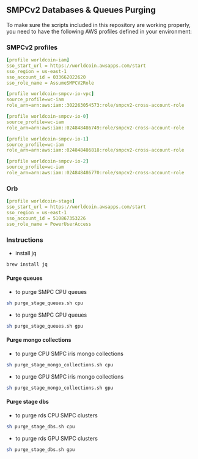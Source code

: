## SMPCv2 Databases & Queues Purging

To make sure the scripts included in this repository are working properly, you need to have the following AWS profiles defined in your environment:

### SMPCv2 profiles
```yaml
[profile worldcoin-iam]
sso_start_url = https://worldcoin.awsapps.com/start
sso_region = us-east-1
sso_account_id = 033662022620
sso_role_name = AssumeSMPCV2Role

[profile worldcoin-smpcv-io-vpc]
source_profile=wc-iam
role_arn=arn:aws:iam::302263054573:role/smpcv2-cross-account-role

[profile worldcoin-smpcv-io-0]
source_profile=wc-iam
role_arn=arn:aws:iam::024848486749:role/smpcv2-cross-account-role

[profile worldcoin-smpcv-io-1]
source_profile=wc-iam
role_arn=arn:aws:iam::024848486818:role/smpcv2-cross-account-role

[profile worldcoin-smpcv-io-2]
source_profile=wc-iam
role_arn=arn:aws:iam::024848486770:role/smpcv2-cross-account-role
```

### Orb
```yaml
[profile worldcoin-stage]
sso_start_url = https://worldcoin.awsapps.com/start
sso_region = us-east-1
sso_account_id = 510867353226
sso_role_name = PowerUserAccess
```

### Instructions
* install jq
```bash
brew install jq
```
#### Purge queues
* to purge SMPC CPU queues
```bash
sh purge_stage_queues.sh cpu
```
* to purge SMPC GPU queues
```bash
sh purge_stage_queues.sh gpu
```
#### Purge mongo collections
* to purge CPU SMPC iris mongo collections
```bash
sh purge_stage_mongo_collections.sh cpu
```
* to purge GPU SMPC iris mongo collections
```bash
sh purge_stage_mongo_collections.sh gpu
```
#### Purge stage dbs
* to purge rds CPU SMPC clusters
```bash
sh purge_stage_dbs.sh cpu
```
* to purge rds GPU SMPC clusters
```bash
sh purge_stage_dbs.sh gpu
```
